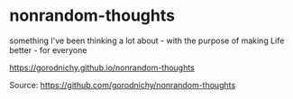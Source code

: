 # nonrandom-thoughts
something I've been thinking a lot about - with the purpose of making Life better - for everyone 


https://gorodnichy.github.io/nonrandom-thoughts

Source: https://github.com/gorodnichy/nonrandom-thoughts
